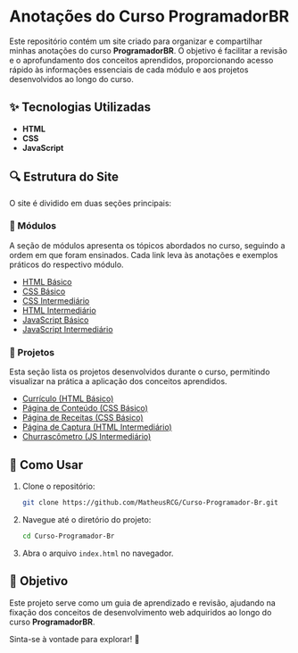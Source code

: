 # Anotações do Curso ProgramadorBR

Este repositório contém um site criado para organizar e compartilhar minhas anotações do curso **ProgramadorBR**. O objetivo é facilitar a revisão e o aprofundamento dos conceitos aprendidos, proporcionando acesso rápido às informações essenciais de cada módulo e aos projetos desenvolvidos ao longo do curso.

## ✨ Tecnologias Utilizadas

- **HTML**
- **CSS**
- **JavaScript**

## 🔍 Estrutura do Site

O site é dividido em duas seções principais:

### 📖 Módulos

A seção de módulos apresenta os tópicos abordados no curso, seguindo a ordem em que foram ensinados. Cada link leva às anotações e exemplos práticos do respectivo módulo.

- [HTML Básico](./src/pages/modulo-1-2-3-html-basico/index.html)
- [CSS Básico](./src/pages/modulo-5-css-basico/index.html)
- [CSS Intermediário](./src/pages/modulo-8-css-intermediario/index.html)
- [HTML Intermediário](./src/pages/modulo-9-html-intermediario/index.html)
- [JavaScript Básico](./src/pages/modulo-11-12-js-basico/index.html)
- [JavaScript Intermediário](./src/pages/modulo-13-js-intermediario/index.html)

### 🎨 Projetos

Esta seção lista os projetos desenvolvidos durante o curso, permitindo visualizar na prática a aplicação dos conceitos aprendidos.

- [Currículo (HTML Básico)](./src/pages/modulo-4-projeto-curriculo/index.html)
- [Página de Conteúdo (CSS Básico)](./src/pages/modulo-6-projeto-pag-conteudo/index.html)
- [Página de Receitas (CSS Básico)](./src/pages/modulo-7-projeto-pag-de-receitas/index.html)
- [Página de Captura (HTML Intermediário)](./src/pages/modulo-9-html-intermediario/index.html)
- [Churrascômetro (JS Intermediário)](./src/pages/modulo-14-projeto-churrascometro/index.html)

## 🔧 Como Usar

1. Clone o repositório:
   ```sh
   git clone https://github.com/MatheusRCG/Curso-Programador-Br.git
   ```
2. Navegue até o diretório do projeto:
   ```sh
   cd Curso-Programador-Br
   ```
3. Abra o arquivo `index.html` no navegador.

## 🌟 Objetivo

Este projeto serve como um guia de aprendizado e revisão, ajudando na fixação dos conceitos de desenvolvimento web adquiridos ao longo do curso **ProgramadorBR**.

Sinta-se à vontade para explorar! 🚀
